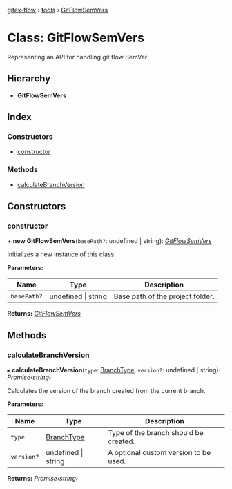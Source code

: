 [gitex-flow](../README.md) › [tools](../modules/tools.md) › [GitFlowSemVers](tools.gitflowsemvers.md)

# Class: GitFlowSemVers

Representing an API for handling git flow SemVer.

## Hierarchy

* **GitFlowSemVers**

## Index

### Constructors

* [constructor](tools.gitflowsemvers.md#constructor)

### Methods

* [calculateBranchVersion](tools.gitflowsemvers.md#calculatebranchversion)

## Constructors

###  constructor

\+ **new GitFlowSemVers**(`basePath?`: undefined | string): *[GitFlowSemVers](tools.gitflowsemvers.md)*

Initializes a new instance of this class.

**Parameters:**

Name | Type | Description |
------ | ------ | ------ |
`basePath?` | undefined &#124; string | Base path of the project folder.  |

**Returns:** *[GitFlowSemVers](tools.gitflowsemvers.md)*

## Methods

###  calculateBranchVersion

▸ **calculateBranchVersion**(`type`: [BranchType](../modules/api.md#branchtype), `version?`: undefined | string): *Promise‹string›*

Calculates the version of the branch created from the current branch.

**Parameters:**

Name | Type | Description |
------ | ------ | ------ |
`type` | [BranchType](../modules/api.md#branchtype) | Type of the branch should be created. |
`version?` | undefined &#124; string | A optional custom version to be used.  |

**Returns:** *Promise‹string›*
